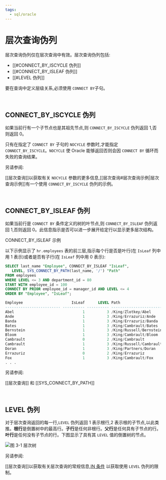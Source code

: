 ```yaml
---
tags:
  - sql/oracle
---
```


# 层次查询伪列

层次查询伪列仅在层次查询中有效。层次查询伪列包括:

- [[#CONNECT_BY_ISCYCLE 伪列]]
- [[#CONNECT_BY_ISLEAF 伪列]]
- [[#LEVEL 伪列]]

要在查询中定义层级关系,必须使用 `CONNECT BY`子句。

<br>

## CONNECT_BY_ISCYCLE 伪列

如果当前行有一个子节点也是其祖先节点,则 `CONNECT_BY_ISCYCLE` 伪列返回 1,否则返回 0。 

只有在指定了 `CONNECT BY` 子句的 `NOCYCLE` 参数时,才能指定 `CONNECT_BY_ISCYCLE`。`NOCYCLE` 使 Oracle 能够返回否则会因 `CONNECT BY` 循环而失败的查询结果。

另请参阅:

[[层次查询]]以获取有关 `NOCYCLE` 参数的更多信息,[[层次查询#层次查询示例|层次查询示例]]有一个使用 `CONNECT_BY_ISCYCLE` 伪列的示例。

<br>

## CONNECT_BY_ISLEAF 伪列

如果当前行是 `CONNECT BY` 条件定义的树的叶节点,则 `CONNECT_BY_ISLEAF` 伪列返回 1,否则返回 0。此信息指示是否可以进一步展开给定行以显示更多层次结构。

CONNECT_BY_ISLEAF 示例

以下示例显示了 `hr.employees` 表的前三层,指示每个行是否是叶行(在 `IsLeaf` 列中用 1 表示)或者是否有子行(在 `IsLeaf` 列中用 0 表示):

```sql
SELECT last_name "Employee", CONNECT_BY_ISLEAF "IsLeaf",
   LEVEL, SYS_CONNECT_BY_PATH(last_name, '/') "Path"
FROM employees
WHERE LEVEL <= 3 AND department_id = 80
START WITH employee_id = 100
CONNECT BY PRIOR employee_id = manager_id AND LEVEL <= 4
ORDER BY "Employee", "IsLeaf";

Employee                      IsLeaf      LEVEL Path  
------------------------- ---------- ---------- -------------------------
Abel                               1          3 /King/Zlotkey/Abel
Ande                               1          3 /King/Errazuriz/Ande  
Banda                              1          3 /King/Errazuriz/Banda
Bates                              1          3 /King/Cambrault/Bates
Bernstein                          1          3 /King/Russell/Bernstein
Bloom                              1          3 /King/Cambrault/Bloom
Cambrault                          0          2 /King/Cambrault  
Cambrault                          1          3 /King/Russell/Cambrault
Doran                              1          3 /King/Partners/Doran
Errazuriz                          0          2 /King/Errazuriz
Fox                                1          3 /King/Cambrault/Fox
. . .

```

另请参阅:  

[[层次查询]] 和 [[SYS_CONNECT_BY_PATH]]

<br>

## LEVEL 伪列

对于层次查询返回的每一行,`LEVEL` 伪列返回 1 表示根行,2 表示根的子节点,以此类推。**根行**是倒置树中的最高行。**子行**是任何非根行。**父行**是任何具有子节点的行。**叶行**是任何没有子节点的行。下图显示了具有其 `LEVEL` 值的倒置树的节点。

![图 3-1 层次树](https://docs.oracle.com/en/database/oracle/oracle-database/19/sqlrf/img/sqlrf001.gif)

另请参阅:  

[[层次查询]]以获取有关层次查询的常规信息,[IN 条件](https://docs.oracle.com/en/database/oracle/oracle-database/19/sqlrf/IN-Condition.html#GUID-C7961CB3-8F60-47E0-96EB-BDCF5DB1317C) 以获取使用 `LEVEL` 伪列的限制。